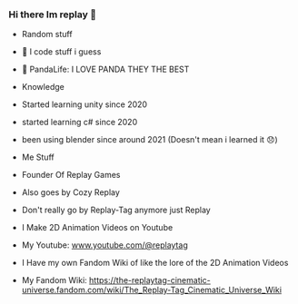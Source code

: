 ### Hi there Im replay 👋

- Random stuff

- 🌱 I code stuff i guess
- 🐼 PandaLife: I LOVE PANDA THEY THE BEST

- Knowledge

- Started learning unity since 2020
- started learning c# since 2020
- been using blender since around 2021 (Doesn't mean i learned it 😞)
  
- Me Stuff

- Founder Of Replay Games
- Also goes by Cozy Replay
- Don't really go by Replay-Tag anymore just Replay
- I Make 2D Animation Videos on Youtube
- My Youtube: www.youtube.com/@replaytag
- I Have my own Fandom Wiki of like the lore of the 2D Animation Videos
- My Fandom Wiki: https://the-replaytag-cinematic-universe.fandom.com/wiki/The_Replay-Tag_Cinematic_Universe_Wiki
<!--
**Replay-Tag/Replay-Tag** is a ✨ _special_ ✨ repository because its `README.md` (this file) appears on your GitHub profile.

Here are some ideas to get you started:

- 🔭 I’m currently working on ...
- 🌱 I’m currently learning ...
- 👯 I’m looking to collaborate on ...
- 🤔 I’m looking for help with ...
- 💬 Ask me about ...
- 📫 How to reach me: ...
- 😄 Pronouns: ...
- ⚡ Fun fact: ...
-->
